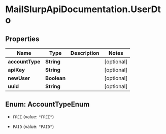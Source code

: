 # MailSlurpApiDocumentation.UserDto

## Properties
Name | Type | Description | Notes
------------ | ------------- | ------------- | -------------
**accountType** | **String** |  | [optional] 
**apiKey** | **String** |  | [optional] 
**newUser** | **Boolean** |  | [optional] 
**uuid** | **String** |  | [optional] 


<a name="AccountTypeEnum"></a>
## Enum: AccountTypeEnum


* `FREE` (value: `"FREE"`)

* `PAID` (value: `"PAID"`)




